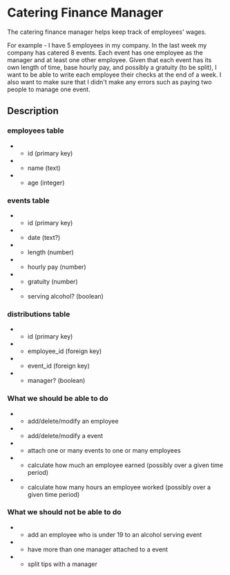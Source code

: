 # Catering Finance Manager

The catering finance manager helps keep track of employees' wages.

For example - I have 5 employees in my company.  In the last week my company has catered 8 events.  Each event has one employee as the manager and at least one other employee.  Given that each event has its own length of time, base hourly pay, and possibly a gratuity (to be split), I want to be able to write each employee their checks at the end of a week.  I also want to make sure that I didn't make any errors such as paying two people to manage one event.


## Description

### employees table
  * - id (primary key)
  * - name (text)
  * - age (integer)
  
### events table
  * - id (primary key)
  * - date (text?)
  * - length (number)
  * - hourly pay (number)
  * - gratuity (number)
  * - serving alcohol? (boolean)
  
### distributions table
  * - id (primary key)
  * - employee_id (foreign key)
  * - event_id (foreign key)
  * - manager? (boolean)


### What we should be able to do
  * - add/delete/modify an employee
  * - add/delete/modify a event
  * - attach one or many events to one or many employees
  * - calculate how much an employee earned (possibly over a given time period)
  * - calculate how many hours an employee worked (possibly over a given time       period)

### What we should not be able to do
  * - add an employee who is under 19 to an alcohol serving event
  * - have more than one manager attached to a event
  * - split tips with a manager